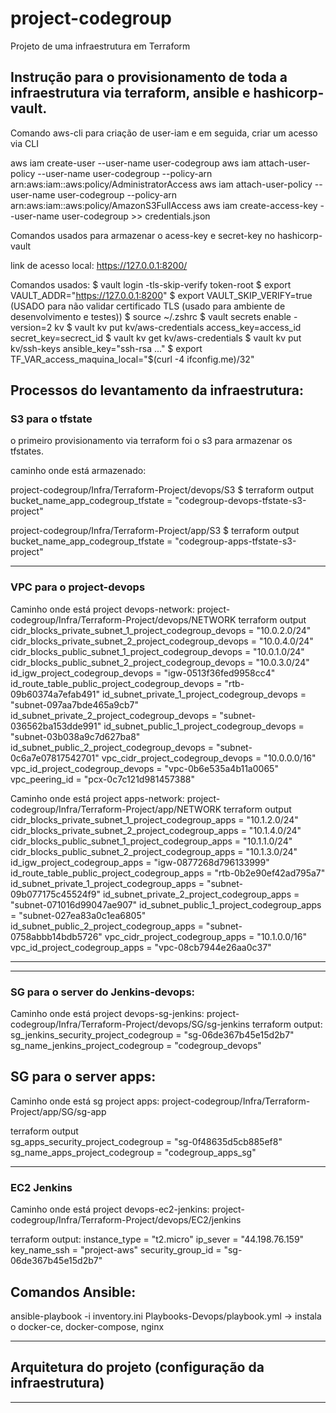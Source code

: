 # project-codegroup
Projeto de uma infraestrutura em Terraform

## Instrução para o provisionamento de toda a infraestrutura via terraform, ansible e hashicorp-vault. 

Comando aws-cli para criação de user-iam e em seguida, criar um acesso via CLI 

 aws iam create-user --user-name user-codegroup
 aws iam attach-user-policy --user-name user-codegroup --policy-arn arn:aws:iam::aws:policy/AdministratorAccess
 aws iam attach-user-policy --user-name user-codegroup --policy-arn arn:aws:iam::aws:policy/AmazonS3FullAccess
 aws iam create-access-key --user-name user-codegroup >> credentials.json

 Comandos usados para armazenar o acess-key e secret-key no hashicorp-vault

 link de acesso local:
 https://127.0.0.1:8200/

 Comandos usados:
 $ vault login -tls-skip-verify token-root
 $ export VAULT_ADDR="https://127.0.0.1:8200"
 $ export VAULT_SKIP_VERIFY=true  (USADO para não validar certificado TLS (usado para ambiente de desenvolvimento e testes))
 $ source ~/.zshrc
 $ vault secrets enable -version=2 kv
 $ vault kv put kv/aws-credentials access_key=access_id secret_key=secrect_id
 $ vault kv get kv/aws-credentials
 $ vault kv put kv/ssh-keys ansible_key="ssh-rsa ..."
 $ export TF_VAR_access_maquina_local="$(curl -4 ifconfig.me)/32"

## Processos do levantamento da infraestrutura:

### S3 para o tfstate
o primeiro provisionamento via terraform foi o s3 para armazenar os tfstates. 

caminho onde está armazenado:

project-codegroup/Infra/Terraform-Project/devops/S3
$ terraform output              
bucket_name_app_codegroup_tfstate = "codegroup-devops-tfstate-s3-project"

project-codegroup/Infra/Terraform-Project/app/S3
$ terraform output              
bucket_name_app_codegroup_tfstate = "codegroup-apps-tfstate-s3-project"

--------------------------------------------------------------------------------

### VPC para o project-devops 

Caminho onde está project devops-network:
project-codegroup/Infra/Terraform-Project/devops/NETWORK
terraform output              
cidr_blocks_private_subnet_1_project_codegroup_devops = "10.0.2.0/24"
cidr_blocks_private_subnet_2_project_codegroup_devops = "10.0.4.0/24"
cidr_blocks_public_subnet_1_project_codegroup_devops = "10.0.1.0/24"
cidr_blocks_public_subnet_2_project_codegroup_devops = "10.0.3.0/24"
id_igw_project_codegroup_devops = "igw-0513f36fed9958cc4"
id_route_table_public_project_codegroup_devops = "rtb-09b60374a7efab491"
id_subnet_private_1_project_codegroup_devops = "subnet-097aa7bde465a9cb7"
id_subnet_private_2_project_codegroup_devops = "subnet-036562ba153dde991"
id_subnet_public_1_project_codegroup_devops = "subnet-03b038a9c7d627ba8"
id_subnet_public_2_project_codegroup_devops = "subnet-0c6a7e07817542701"
vpc_cidr_project_codegroup_devops = "10.0.0.0/16"
vpc_id_project_codegroup_devops = "vpc-0b6e535a4b11a0065"
vpc_peering_id = "pcx-0c7c121d981457388"

Caminho onde está project apps-network:
project-codegroup/Infra/Terraform-Project/app/NETWORK
terraform output              
cidr_blocks_private_subnet_1_project_codegroup_apps = "10.1.2.0/24"
cidr_blocks_private_subnet_2_project_codegroup_apps = "10.1.4.0/24"
cidr_blocks_public_subnet_1_project_codegroup_apps = "10.1.1.0/24"
cidr_blocks_public_subnet_2_project_codegroup_apps = "10.1.3.0/24"
id_igw_project_codegroup_apps = "igw-0877268d796133999"
id_route_table_public_project_codegroup_apps = "rtb-0b2e90ef42ad795a7"
id_subnet_private_1_project_codegroup_apps = "subnet-09b077175c45524f9"
id_subnet_private_2_project_codegroup_apps = "subnet-071016d99047ae907"
id_subnet_public_1_project_codegroup_apps = "subnet-027ea83a0c1ea6805"
id_subnet_public_2_project_codegroup_apps = "subnet-0758abbb14bdb5726"
vpc_cidr_project_codegroup_apps = "10.1.0.0/16"
vpc_id_project_codegroup_apps = "vpc-08cb7944e26aa0c37"

--------------------------------------------------------------------------------

--------------------------------------------------------------------------------
### SG para o server do Jenkins-devops:
Caminho onde está project devops-sg-jenkins:
project-codegroup/Infra/Terraform-Project/devops/SG/sg-jenkins
terraform output:
sg_jenkins_security_project_codegroup = "sg-06de367b45e15d2b7"
sg_name_jenkins_project_codegroup = "codegroup_devops"

## SG para o server apps:
Caminho onde está sg project apps:
project-codegroup/Infra/Terraform-Project/app/SG/sg-app

terraform output              
sg_apps_security_project_codegroup = "sg-0f48635d5cb885ef8"
sg_name_apps_project_codegroup = "codegroup_apps_sg"

---------------------------------------------------------------------------------


### EC2 Jenkins 
Caminho onde está project devops-ec2-jenkins:
project-codegroup/Infra/Terraform-Project/devops/EC2/jenkins

terraform output:
instance_type = "t2.micro"
ip_sever = "44.198.76.159"
key_name_ssh = "project-aws"
security_group_id = "sg-06de367b45e15d2b7"


## Comandos Ansible:
ansible-playbook -i inventory.ini Playbooks-Devops/playbook.yml  -> instala o docker-ce, docker-compose, nginx




----------------------------------------------------------------------------------------

## Arquitetura do projeto (configuração da infraestrutura)





----------------------------------------------------------------------------------------




